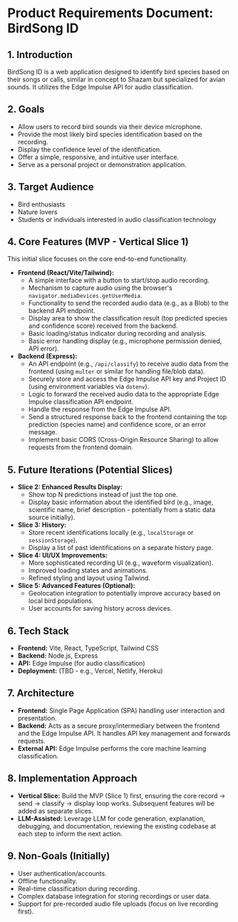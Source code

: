 # Product Requirements Document: BirdSong ID

## 1. Introduction

BirdSong ID is a web application designed to identify bird species based on their songs or calls, similar in concept to Shazam but specialized for avian sounds. It utilizes the Edge Impulse API for audio classification.

## 2. Goals

- Allow users to record bird sounds via their device microphone.
- Provide the most likely bird species identification based on the recording.
- Display the confidence level of the identification.
- Offer a simple, responsive, and intuitive user interface.
- Serve as a personal project or demonstration application.

## 3. Target Audience

- Bird enthusiasts
- Nature lovers
- Students or individuals interested in audio classification technology

## 4. Core Features (MVP - Vertical Slice 1)

This initial slice focuses on the core end-to-end functionality.

- **Frontend (React/Vite/Tailwind):**
  - A simple interface with a button to start/stop audio recording.
  - Mechanism to capture audio using the browser's `navigator.mediaDevices.getUserMedia`.
  - Functionality to send the recorded audio data (e.g., as a Blob) to the backend API endpoint.
  - Display area to show the classification result (top predicted species and confidence score) received from the backend.
  - Basic loading/status indicator during recording and analysis.
  - Basic error handling display (e.g., microphone permission denied, API error).
- **Backend (Express):**
  - An API endpoint (e.g., `/api/classify`) to receive audio data from the frontend (using `multer` or similar for handling file/blob data).
  - Securely store and access the Edge Impulse API key and Project ID (using environment variables via `dotenv`).
  - Logic to forward the received audio data to the appropriate Edge Impulse classification API endpoint.
  - Handle the response from the Edge Impulse API.
  - Send a structured response back to the frontend containing the top prediction (species name) and confidence score, or an error message.
  - Implement basic CORS (Cross-Origin Resource Sharing) to allow requests from the frontend domain.

## 5. Future Iterations (Potential Slices)

- **Slice 2: Enhanced Results Display:**
  - Show top N predictions instead of just the top one.
  - Display basic information about the identified bird (e.g., image, scientific name, brief description - potentially from a static data source initially).
- **Slice 3: History:**
  - Store recent identifications locally (e.g., `localStorage` or `sessionStorage`).
  - Display a list of past identifications on a separate history page.
- **Slice 4: UI/UX Improvements:**
  - More sophisticated recording UI (e.g., waveform visualization).
  - Improved loading states and animations.
  - Refined styling and layout using Tailwind.
- **Slice 5: Advanced Features (Optional):**
  - Geolocation integration to potentially improve accuracy based on local bird populations.
  - User accounts for saving history across devices.

## 6. Tech Stack

- **Frontend:** Vite, React, TypeScript, Tailwind CSS
- **Backend:** Node.js, Express
- **API:** Edge Impulse (for audio classification)
- **Deployment:** (TBD - e.g., Vercel, Netlify, Heroku)

## 7. Architecture

- **Frontend:** Single Page Application (SPA) handling user interaction and presentation.
- **Backend:** Acts as a secure proxy/intermediary between the frontend and the Edge Impulse API. It handles API key management and forwards requests.
- **External API:** Edge Impulse performs the core machine learning classification.

## 8. Implementation Approach

- **Vertical Slice:** Build the MVP (Slice 1) first, ensuring the core record -> send -> classify -> display loop works. Subsequent features will be added as separate slices.
- **LLM-Assisted:** Leverage LLM for code generation, explanation, debugging, and documentation, reviewing the existing codebase at each step to inform the next action.

## 9. Non-Goals (Initially)

- User authentication/accounts.
- Offline functionality.
- Real-time classification during recording.
- Complex database integration for storing recordings or user data.
- Support for pre-recorded audio file uploads (focus on live recording first).
